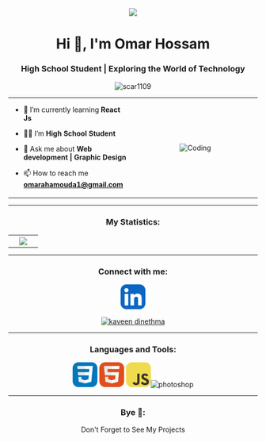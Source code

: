 <p align="center"><picture align="center"><img align="center" src = "https://github.com/7oSkaaa/7oSkaaa/blob/main/Images/about_me.gif?raw=true" width = 50px></picture></p>
<h1 align="center">Hi 👋, I'm Omar Hossam</h1>
<h3 align="center">High School  Student | Exploring the World of Technology</h3>
<p align="center"> <img src="https://komarev.com/ghpvc/?username=OmarHossam-egy&label=Profile%20views&color=219150&style=flat" alt="scar1109" /> </p>

<table align="center">
<tr border="none">
<td width="50%" align="left">
  
- 🌱 I’m currently learning **React Js**

- 🧑‍🎓 I’m **High School Student**

- 💬 Ask me about **Web development | Graphic Design**

- 📫 How to reach me **omarahamouda1@gmail.com**


</td>
<td width="50%" align="center">

  <img align="center" alt="Coding" width="450" src="https://miro.medium.com/v2/resize:fit:2000/1*y6C4nSvy2Woe0m7bWEn4BA.png">

  
  </td>
</tr>
</table>

---

<h3 align="center">My Statistics:</h3>
<p align="center">
<table align="center">
<tr border="none">
<td width="50%" align="center">

  <img  align="center"  src="https://github-readme-stats.anuraghazra1.vercel.app/api/top-langs/?username=OmarHossam-egy&theme=vue-dark&hide_border=false&no-bg=true&no-frame=true&langs_count=10"/>
  
  </td>
</tr>
</table>

---

<h3 align="center">Connect with me:</h3>
<p align="center">
<a href="https://www.linkedin.com/in/omar-hossam-eg/" target="blank"><img align="center" src="https://github.com/tandpfun/skill-icons/blob/main/icons/LinkedIn.svg" alt="OmarHossam-lINKEDIN" height="50" width="50" /></a><p align="center"><a href="https://www.facebook.com/profile.php?id=100033025972475&sk" target=""><img align="center" src="https://raw.githubusercontent.com/rahuldkjain/github-profile-readme-generator/master/src/images/icons/Social/facebook.svg" alt="kaveen dinethma" height="50" width="50" /></a>

---

<h3 align="center">Languages and Tools:</h3>
<p align="center"><img src="https://github.com/tandpfun/skill-icons/blob/main/icons/CSS.svg" alt="css3" width="50" height="50"/> <img src="https://github.com/tandpfun/skill-icons/blob/main/icons/HTML.svg" alt="html5" width="50" height="50"/> <img src="https://github.com/tandpfun/skill-icons/blob/main/icons/JavaScript.svg" alt="javascript" width="50" height="50"/><img src="https://github.com/Scar1109/skill-icons/blob/Scar1109/icons/Photoshop.svg" alt="photoshop" width="50" height="50"/>

---

<h3 align="center">Bye 👋:</h3>
<p align="center">Don't Forget to See My Projects</p>
